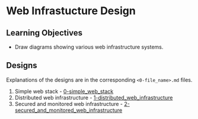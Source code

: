 # Web Infrastucture Design

## Learning Objectives

* Draw diagrams showing various web infrastructure systems.

## Designs

Explanations of the designs are in the corresponding `<0-file_name>.md` files.

1. Simple web stack - [0-simple_web_stack](0-simple_web_stack)
2. Distributed web infrastructure - [1-distributed_web_infrastructure](1-distributed_web_infrastructure)
3. Secured and monitored web infrastructure - [2-secured_and_monitored_web_infrastructure](2-secured_and_monitored_web_infrastructure)

